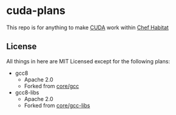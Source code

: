 # cuda-plans

This repo is for anything to make [CUDA](https://developer.nvidia.com/cuda-zone) work within [Chef Habitat](https://habitat.sh)

## License

All things in here are MIT Licensed except for the following plans:

- gcc8
  - Apache 2.0
  - Forked from [core/gcc](https://github.com/habitat-sh/core-plans/tree/master/gcc)
- gcc8-libs
  - Apache 2.0
  - Forked from [core/gcc-libs](https://github.com/habitat-sh/core-plans/tree/master/gcc-libs)
